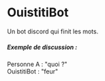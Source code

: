 # OuistitiBot

Un bot discord qui finit les mots.

##### Exemple de discussion :

Personne A :  "quoi ?"  
OuistitiBot :  "feur"
